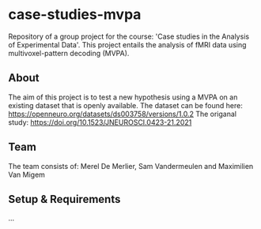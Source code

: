 # case-studies-mvpa
Repository of a group project for the course: 'Case studies in the Analysis of Experimental Data'. This project entails the analysis of fMRI data using multivoxel-pattern decoding (MVPA).

## About
The aim of this project is to test a new hypothesis using a MVPA on an existing dataset that is openly available.
The dataset can be found here: https://openneuro.org/datasets/ds003758/versions/1.0.2
The origanal study: https://doi.org/10.1523/JNEUROSCI.0423-21.2021

## Team
The team consists of: Merel De Merlier, Sam Vandermeulen and Maximilien Van Migem

## Setup & Requirements
...
